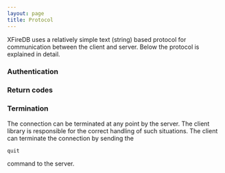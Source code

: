 ```yaml
---
layout: page
title: Protocol
---
```


XFireDB uses a relatively simple text (string) based protocol
for communication between the client and server. Below the protocol
is explained in detail.

### Authentication

### Return codes

### Termination
The connection can be terminated at any point by the server. The client
library is responsible for the correct handling of such situations. The client
can terminate the connection by sending the

	quit

command to the server.

